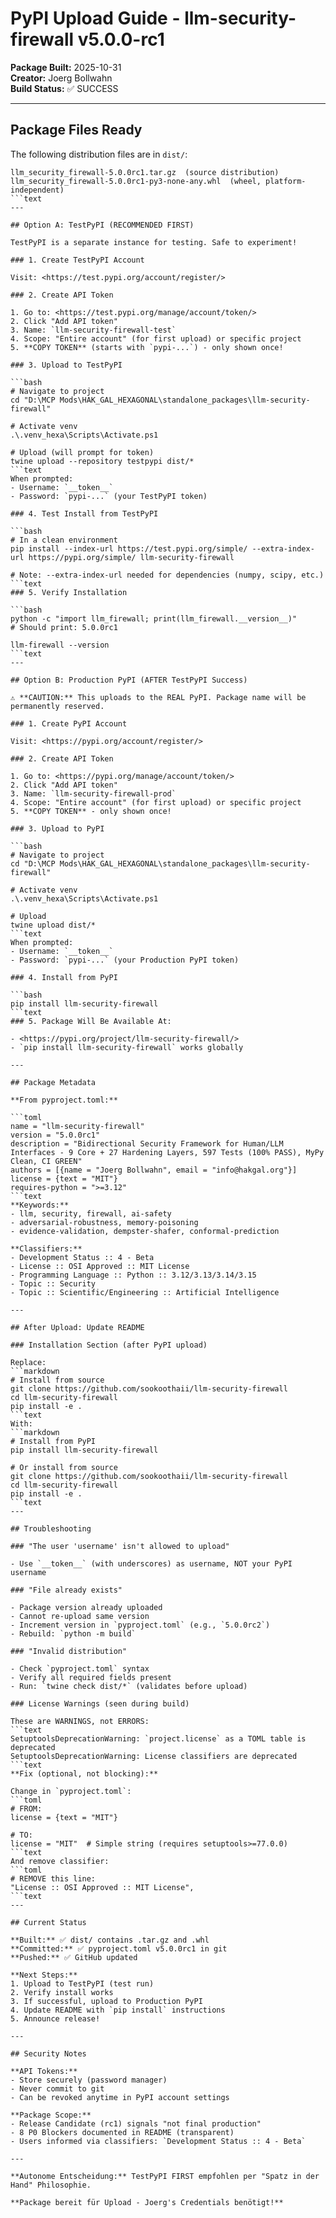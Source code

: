 # PyPI Upload Guide - llm-security-firewall v5.0.0-rc1

**Package Built:** 2025-10-31  
**Creator:** Joerg Bollwahn  
**Build Status:** ✅ SUCCESS

---

## Package Files Ready

The following distribution files are in `dist/`:

```text
llm_security_firewall-5.0.0rc1.tar.gz  (source distribution)
llm_security_firewall-5.0.0rc1-py3-none-any.whl  (wheel, platform-independent)
```text
---

## Option A: TestPyPI (RECOMMENDED FIRST)

TestPyPI is a separate instance for testing. Safe to experiment!

### 1. Create TestPyPI Account

Visit: <https://test.pypi.org/account/register/>

### 2. Create API Token

1. Go to: <https://test.pypi.org/manage/account/token/>
2. Click "Add API token"
3. Name: `llm-security-firewall-test`
4. Scope: "Entire account" (for first upload) or specific project
5. **COPY TOKEN** (starts with `pypi-...`) - only shown once!

### 3. Upload to TestPyPI

```bash
# Navigate to project
cd "D:\MCP Mods\HAK_GAL_HEXAGONAL\standalone_packages\llm-security-firewall"

# Activate venv
.\.venv_hexa\Scripts\Activate.ps1

# Upload (will prompt for token)
twine upload --repository testpypi dist/*
```text
When prompted:
- Username: `__token__`
- Password: `pypi-...` (your TestPyPI token)

### 4. Test Install from TestPyPI

```bash
# In a clean environment
pip install --index-url https://test.pypi.org/simple/ --extra-index-url https://pypi.org/simple/ llm-security-firewall

# Note: --extra-index-url needed for dependencies (numpy, scipy, etc.)
```text
### 5. Verify Installation

```bash
python -c "import llm_firewall; print(llm_firewall.__version__)"
# Should print: 5.0.0rc1

llm-firewall --version
```text
---

## Option B: Production PyPI (AFTER TestPyPI Success)

⚠️ **CAUTION:** This uploads to the REAL PyPI. Package name will be permanently reserved.

### 1. Create PyPI Account

Visit: <https://pypi.org/account/register/>

### 2. Create API Token

1. Go to: <https://pypi.org/manage/account/token/>
2. Click "Add API token"
3. Name: `llm-security-firewall-prod`
4. Scope: "Entire account" (for first upload) or specific project
5. **COPY TOKEN** - only shown once!

### 3. Upload to PyPI

```bash
# Navigate to project
cd "D:\MCP Mods\HAK_GAL_HEXAGONAL\standalone_packages\llm-security-firewall"

# Activate venv
.\.venv_hexa\Scripts\Activate.ps1

# Upload
twine upload dist/*
```text
When prompted:
- Username: `__token__`
- Password: `pypi-...` (your Production PyPI token)

### 4. Install from PyPI

```bash
pip install llm-security-firewall
```text
### 5. Package Will Be Available At:

- <https://pypi.org/project/llm-security-firewall/>
- `pip install llm-security-firewall` works globally

---

## Package Metadata

**From pyproject.toml:**

```toml
name = "llm-security-firewall"
version = "5.0.0rc1"
description = "Bidirectional Security Framework for Human/LLM Interfaces - 9 Core + 27 Hardening Layers, 597 Tests (100% PASS), MyPy Clean, CI GREEN"
authors = [{name = "Joerg Bollwahn", email = "info@hakgal.org"}]
license = {text = "MIT"}
requires-python = ">=3.12"
```text
**Keywords:**
- llm, security, firewall, ai-safety
- adversarial-robustness, memory-poisoning
- evidence-validation, dempster-shafer, conformal-prediction

**Classifiers:**
- Development Status :: 4 - Beta
- License :: OSI Approved :: MIT License
- Programming Language :: Python :: 3.12/3.13/3.14/3.15
- Topic :: Security
- Topic :: Scientific/Engineering :: Artificial Intelligence

---

## After Upload: Update README

### Installation Section (after PyPI upload)

Replace:
```markdown
# Install from source
git clone https://github.com/sookoothaii/llm-security-firewall
cd llm-security-firewall
pip install -e .
```text
With:
```markdown
# Install from PyPI
pip install llm-security-firewall

# Or install from source
git clone https://github.com/sookoothaii/llm-security-firewall
cd llm-security-firewall
pip install -e .
```text
---

## Troubleshooting

### "The user 'username' isn't allowed to upload"

- Use `__token__` (with underscores) as username, NOT your PyPI username

### "File already exists"

- Package version already uploaded
- Cannot re-upload same version
- Increment version in `pyproject.toml` (e.g., `5.0.0rc2`)
- Rebuild: `python -m build`

### "Invalid distribution"

- Check `pyproject.toml` syntax
- Verify all required fields present
- Run: `twine check dist/*` (validates before upload)

### License Warnings (seen during build)

These are WARNINGS, not ERRORS:
```text
SetuptoolsDeprecationWarning: `project.license` as a TOML table is deprecated
SetuptoolsDeprecationWarning: License classifiers are deprecated
```text
**Fix (optional, not blocking):**

Change in `pyproject.toml`:
```toml
# FROM:
license = {text = "MIT"}

# TO:
license = "MIT"  # Simple string (requires setuptools>=77.0.0)
```text
And remove classifier:
```toml
# REMOVE this line:
"License :: OSI Approved :: MIT License",
```text
---

## Current Status

**Built:** ✅ dist/ contains .tar.gz and .whl  
**Committed:** ✅ pyproject.toml v5.0.0rc1 in git  
**Pushed:** ✅ GitHub updated  

**Next Steps:**
1. Upload to TestPyPI (test run)
2. Verify install works
3. If successful, upload to Production PyPI
4. Update README with `pip install` instructions
5. Announce release!

---

## Security Notes

**API Tokens:**
- Store securely (password manager)
- Never commit to git
- Can be revoked anytime in PyPI account settings

**Package Scope:**
- Release Candidate (rc1) signals "not final production"
- 8 P0 Blockers documented in README (transparent)
- Users informed via classifiers: `Development Status :: 4 - Beta`

---

**Autonome Entscheidung:** TestPyPI FIRST empfohlen per "Spatz in der Hand" Philosophie.

**Package bereit für Upload - Joerg's Credentials benötigt!**

